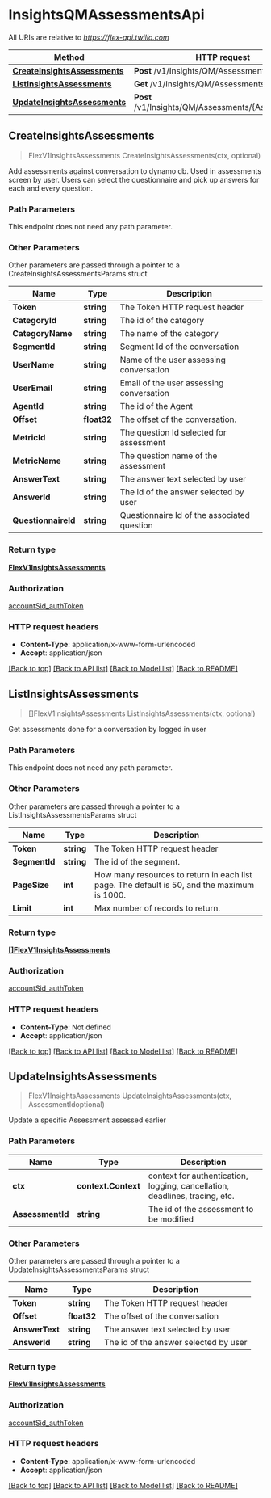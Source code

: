 # InsightsQMAssessmentsApi

All URIs are relative to *https://flex-api.twilio.com*

Method | HTTP request | Description
------------- | ------------- | -------------
[**CreateInsightsAssessments**](InsightsQMAssessmentsApi.md#CreateInsightsAssessments) | **Post** /v1/Insights/QM/Assessments | 
[**ListInsightsAssessments**](InsightsQMAssessmentsApi.md#ListInsightsAssessments) | **Get** /v1/Insights/QM/Assessments | 
[**UpdateInsightsAssessments**](InsightsQMAssessmentsApi.md#UpdateInsightsAssessments) | **Post** /v1/Insights/QM/Assessments/{AssessmentId} | 



## CreateInsightsAssessments

> FlexV1InsightsAssessments CreateInsightsAssessments(ctx, optional)



Add assessments against conversation to dynamo db. Used in assessments screen by user. Users can select the questionnaire and pick up answers for each and every question.

### Path Parameters

This endpoint does not need any path parameter.

### Other Parameters

Other parameters are passed through a pointer to a CreateInsightsAssessmentsParams struct


Name | Type | Description
------------- | ------------- | -------------
**Token** | **string** | The Token HTTP request header
**CategoryId** | **string** | The id of the category 
**CategoryName** | **string** | The name of the category
**SegmentId** | **string** | Segment Id of the conversation
**UserName** | **string** | Name of the user assessing conversation
**UserEmail** | **string** | Email of the user assessing conversation
**AgentId** | **string** | The id of the Agent
**Offset** | **float32** | The offset of the conversation.
**MetricId** | **string** | The question Id selected for assessment
**MetricName** | **string** | The question name of the assessment
**AnswerText** | **string** | The answer text selected by user
**AnswerId** | **string** | The id of the answer selected by user
**QuestionnaireId** | **string** | Questionnaire Id of the associated question

### Return type

[**FlexV1InsightsAssessments**](FlexV1InsightsAssessments.md)

### Authorization

[accountSid_authToken](../README.md#accountSid_authToken)

### HTTP request headers

- **Content-Type**: application/x-www-form-urlencoded
- **Accept**: application/json

[[Back to top]](#) [[Back to API list]](../README.md#documentation-for-api-endpoints)
[[Back to Model list]](../README.md#documentation-for-models)
[[Back to README]](../README.md)


## ListInsightsAssessments

> []FlexV1InsightsAssessments ListInsightsAssessments(ctx, optional)



Get assessments done for a conversation by logged in user

### Path Parameters

This endpoint does not need any path parameter.

### Other Parameters

Other parameters are passed through a pointer to a ListInsightsAssessmentsParams struct


Name | Type | Description
------------- | ------------- | -------------
**Token** | **string** | The Token HTTP request header
**SegmentId** | **string** | The id of the segment.
**PageSize** | **int** | How many resources to return in each list page. The default is 50, and the maximum is 1000.
**Limit** | **int** | Max number of records to return.

### Return type

[**[]FlexV1InsightsAssessments**](FlexV1InsightsAssessments.md)

### Authorization

[accountSid_authToken](../README.md#accountSid_authToken)

### HTTP request headers

- **Content-Type**: Not defined
- **Accept**: application/json

[[Back to top]](#) [[Back to API list]](../README.md#documentation-for-api-endpoints)
[[Back to Model list]](../README.md#documentation-for-models)
[[Back to README]](../README.md)


## UpdateInsightsAssessments

> FlexV1InsightsAssessments UpdateInsightsAssessments(ctx, AssessmentIdoptional)



Update a specific Assessment assessed earlier

### Path Parameters


Name | Type | Description
------------- | ------------- | -------------
**ctx** | **context.Context** | context for authentication, logging, cancellation, deadlines, tracing, etc.
**AssessmentId** | **string** | The id of the assessment to be modified

### Other Parameters

Other parameters are passed through a pointer to a UpdateInsightsAssessmentsParams struct


Name | Type | Description
------------- | ------------- | -------------
**Token** | **string** | The Token HTTP request header
**Offset** | **float32** | The offset of the conversation
**AnswerText** | **string** | The answer text selected by user
**AnswerId** | **string** | The id of the answer selected by user

### Return type

[**FlexV1InsightsAssessments**](FlexV1InsightsAssessments.md)

### Authorization

[accountSid_authToken](../README.md#accountSid_authToken)

### HTTP request headers

- **Content-Type**: application/x-www-form-urlencoded
- **Accept**: application/json

[[Back to top]](#) [[Back to API list]](../README.md#documentation-for-api-endpoints)
[[Back to Model list]](../README.md#documentation-for-models)
[[Back to README]](../README.md)


